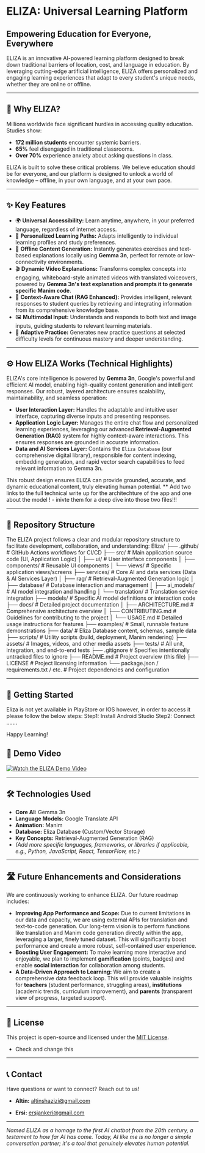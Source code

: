 # ELIZA: Universal Learning Platform

## Empowering Education for Everyone, Everywhere

ELIZA is an innovative AI-powered learning platform designed to break down traditional barriers of location, cost, and language in education. By leveraging cutting-edge artificial intelligence, ELIZA offers personalized and engaging learning experiences that adapt to every student's unique needs, whether they are online or offline.

---

## 🌟 Why ELIZA?

Millions worldwide face significant hurdles in accessing quality education. Studies show:
* **172 million students** encounter systemic barriers.
* **65%** feel disengaged in traditional classrooms.
* **Over 70%** experience anxiety about asking questions in class.

ELIZA is built to solve these critical problems. We believe education should be for everyone, and our platform is designed to unlock a world of knowledge – offline, in your own language, and at your own pace.

---

## ✨ Key Features

* 🌍 **Universal Accessibility:** Learn anytime, anywhere, in your preferred language, regardless of internet access.
* 🧠 **Personalized Learning Paths:** Adapts intelligently to individual learning profiles and study preferences.
* 🔌 **Offline Content Generation:** Instantly generates exercises and text-based explanations locally using **Gemma 3n**, perfect for remote or low-connectivity environments.
* 🎬 **Dynamic Video Explanations:** Transforms complex concepts into engaging, whiteboard-style animated videos with translated voiceovers, powered by **Gemma 3n's text explanation and prompts it to generate specific Manim code**.
* 💬 **Context-Aware Chat (RAG Enhanced):** Provides intelligent, relevant responses to student queries by retrieving and integrating information from its comprehensive knowledge base.
* 🖼️ **Multimodal Input:** Understands and responds to both text and image inputs, guiding students to relevant learning materials.
* 🔄 **Adaptive Practice:** Generates new practice questions at selected difficulty levels for continuous mastery and deeper understanding.

---

## ⚙️ How ELIZA Works (Technical Highlights)

ELIZA's core intelligence is powered by **Gemma 3n**, Google's powerful and efficient AI model, enabling high-quality content generation and intelligent responses. Our robust, layered architecture ensures scalability, maintainability, and seamless operation:

* **User Interaction Layer:** Handles the adaptable and intuitive user interface, capturing diverse inputs and presenting responses.
* **Application Logic Layer:** Manages the entire chat flow and personalized learning experiences, leveraging our advanced **Retrieval-Augmented Generation (RAG)** system for highly context-aware interactions. This ensures responses are grounded in accurate information.
* **Data and AI Services Layer:** Contains the `Eliza Database` (our comprehensive digital library), responsible for content indexing, embedding generation, and rapid vector search capabilities to feed relevant information to Gemma 3n.

This robust design ensures ELIZA can provide grounded, accurate, and dynamic educational content, truly elevating human potential.
** Add two links to the full technical write up for the architechture of the app and one about the model ! - inivte them for a deep dive into those two files!!!

---
## 📁 Repository Structure

The ELIZA project follows a clear and modular repository structure to facilitate development, collaboration, and understanding:
Eliza/
├── .github/              # GitHub Actions workflows for CI/CD
├── src/                  # Main application source code (UI, Application Logic)
│   ├── ui/               # User interface components
│   ├── components/       # Reusable UI components
│   └── views/            # Specific application views/screens
├── services/             # Core AI and data services (Data & AI Services Layer)
│   ├── rag/              # Retrieval-Augmented Generation logic
│   ├── database/         # Database interaction and management
│   ├── ai_models/        # AI model integration and handling
│   └── translation/      # Translation service integration
├── models/               # Specific AI model definitions or interaction code
├── docs/                 # Detailed project documentation
│   ├── ARCHITECTURE.md   # Comprehensive architecture overview
│   ├── CONTRIBUTING.md   # Guidelines for contributing to the project
│   └── USAGE.md          # Detailed usage instructions for features
├── examples/             # Small, runnable feature demonstrations
├── data/                 # Eliza Database content, schemas, sample data
├── scripts/              # Utility scripts (build, deployment, Manim rendering)
├── assets/               # Images, videos, and other media assets
├── tests/                # All unit, integration, and end-to-end tests
├── .gitignore            # Specifies intentionally untracked files to ignore
├── README.md             # Project overview (this file)
├── LICENSE               # Project licensing information
└── package.json / requirements.txt / etc. # Project dependencies and configuration

---

## 🚀 Getting Started

Eliza is not yet available in PlayStore or IOS however, in order to access it please follow the below steps: 
Step1: Install Android Studio
Step2: Connect .......


Happy Learning!

## 📸 Demo Video

[![Watch the ELIZA Demo Video](https://img.youtube.com/vi/[YOUR_VIDEO_ID]/maxresdefault.jpg)](https://www.youtube.com/watch?v=[YOUR_VIDEO_ID])

---

## 🛠️ Technologies Used

* **Core AI:** Gemma 3n
* **Language Models:** Google Translate API
* **Animation:** Manim
* **Database:** Eliza Database (Custom/Vector Storage)
* **Key Concepts:** Retrieval-Augmented Generation (RAG)
* *(Add more specific languages, frameworks, or libraries if applicable, e.g., Python, JavaScript, React, TensorFlow, etc.)*

---

## 🛣️ Future Enhancements and Considerations

We are continuously working to enhance ELIZA. Our future roadmap includes:
* **Improving App Performance and Scope:** Due to current limitations in our data and capacity, we are using external APIs for translation and text-to-code generation. Our long-term vision is to perform functions like translation and Manim code generation directly within the app, leveraging a larger, finely tuned dataset. This will significantly boost performance and create a more robust, self-contained user experience.
* **Boosting User Engagement:** To make learning more interactive and enjoyable, we plan to implement **gamification** (points, badges) and enable **social interaction** for collaboration among students.
* **A Data-Driven Approach to Learning:** We aim to create a comprehensive data feedback loop. This will provide valuable insights for **teachers** (student performance, struggling areas), **institutions** (academic trends, curriculum improvement), and **parents** (transparent view of progress, targeted support).

---


## 📄 License

This project is open-source and licensed under the [MIT License](https://www.google.com/search?q=LICENSE).
* Check and change this
---

## 📞 Contact

Have questions or want to connect? Reach out to us!

* **Altin:** altinshazizi@gmail.com

* **Ersi:** ersjankeri@gmail.com

---
*Named ELIZA as a homage to the first AI chatbot from the 20th century, a testament to how far AI has come. Today, AI like me is no longer a simple conversation partner; it's a tool that genuinely elevates human potential.*
